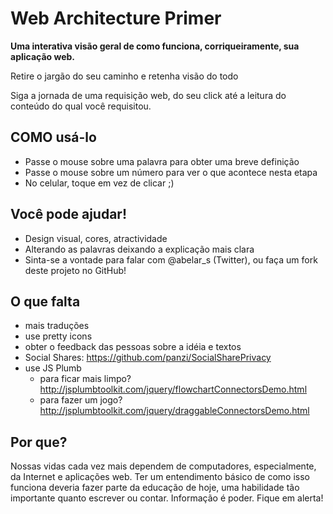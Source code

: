 # Web Architecture Primer
**Uma interativa visão geral de como funciona, corriqueiramente, sua aplicação web.**

Retire o jargão do seu caminho e retenha visão do todo 

Siga a jornada de uma requisição web, do seu click até a leitura do conteúdo do qual você requisitou.

## COMO usá-lo
* Passe o mouse sobre uma palavra para obter uma breve definição
* Passe o mouse sobre um número para ver o que acontece nesta etapa
* No celular, toque em vez de clicar ;)

## Você pode ajudar!
* Design visual, cores, atractividade
* Alterando as palavras deixando a explicação mais clara
* Sinta-se a vontade para falar com @abelar_s (Twitter), ou faça um fork  deste projeto no GitHub!

## O que falta
* mais traduções
* use pretty icons
* obter o feedback das pessoas sobre a idéia e textos
* Social Shares: https://github.com/panzi/SocialSharePrivacy
* use JS Plumb
    - para ficar mais limpo? http://jsplumbtoolkit.com/jquery/flowchartConnectorsDemo.html
    - para fazer um jogo? http://jsplumbtoolkit.com/jquery/draggableConnectorsDemo.html

## Por que?
Nossas vidas cada vez mais dependem de computadores, especialmente, da Internet e aplicações web.
Ter um entendimento básico de como isso funciona deveria fazer parte da educação de hoje, uma habilidade tão importante quanto escrever ou contar.
Informação é poder. Fique em alerta!
